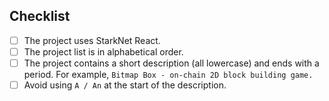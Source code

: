 ## Checklist

- [ ] The project uses StarkNet React.
- [ ] The project list is in alphabetical order.
- [ ] The project contains a short description (all lowercase) and ends with a period. For example, `Bitmap Box - on-chain 2D block building game.`
- [ ] Avoid using `A / An` at the start of the description.
